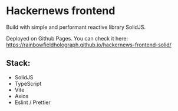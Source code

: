 # Hackernews frontend

Build with simple and performant reactive library SolidJS.

Deployed on Github Pages. You can check it here: https://rainbowfieldholograph.github.io/hackernews-frontend-solid/

## Stack:

- SolidJS
- TypeScript
- Vite
- Axios
- Eslint / Prettier
